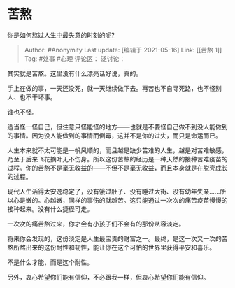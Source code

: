 # 苦熬
[你是如何熬过人生中最失意的时刻的呢?](https://www.zhihu.com/question/419449683/answer/1498509448)

> Author: #Anonymity
> Last update: [编辑于 2021-05-16]
> Link: [[苦熬 1]]
> Tag: #处事 #心理
> 评论区：
> 泛讨论：

其实就是苦熬。这里没有什么漂亮话好说，真的。

手上在做的事，一天还没死，就一天继续做下去。再苦也不自寻死路，也不怪别人、也不干坏事。

谁也不怪。

适当怪一怪自己，但注意只怪能怪的地方——也就是不要怪自己做不到没人能做到的事情。因为没人能做到的事情而倒霉，这并不是你的过失，而只是命运而已。

人生本来就不太可能是一帆风顺的，而且越是缺少苦难的人生，越是对苦难敏感，乃至于后来飞花摘叶无不伤身。所以这份苦熬的经历是一种天然的接种苦难疫苗的过程。你的苦熬不是毫无收益的——不但不是毫无收益，而且本身就是在脱壳成长的过程。

现代人生活得太安逸稳定了，没有饿过肚子、没有睡过大街、没有幼年失亲……所以心是嫩的。心越嫩，同样的事伤的就越苦。这只能通过一次次的痛苦疫苗慢慢的接种起来。没有什么捷径可走。

一次次的痛苦熬过来，你才会有小孩子们不会有的那份从容淡定。

将来你会发现的，这份淡定是人生最宝贵的财富之一。最终，是这一次又一次的苦熬所熬出来的这份耐性和韧性，能让你在这个可怕的世界里获得平安和喜乐。

不是什么才能，而是这个耐性。

另外，衷心希望你们能有信仰，不必跟我一样，但衷心希望你们能有信仰。
